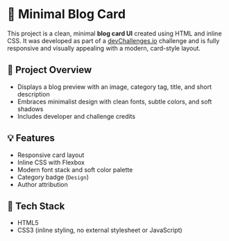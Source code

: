 # 🌵 Minimal Blog Card

This project is a clean, minimal **blog card UI** created using HTML and inline CSS. It was developed as part of a [devChallenges.io](https://www.devchallenges.io?ref=challenge) challenge and is fully responsive and visually appealing with a modern, card-style layout.

## 📄 Project Overview

- Displays a blog preview with an image, category tag, title, and short description
- Embraces minimalist design with clean fonts, subtle colors, and soft shadows
- Includes developer and challenge credits

## 💡 Features

- Responsive card layout
- Inline CSS with Flexbox
- Modern font stack and soft color palette
- Category badge (`Design`)
- Author attribution

## 🧱 Tech Stack

- HTML5
- CSS3 (inline styling, no external stylesheet or JavaScript)

